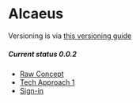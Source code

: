 # Alcaeus

Versioning is via [this versioning guide](./.ajournal/versioning%20guide.md)

##### Current status 0.0.2
- [Raw Concept](./doc/design/concept.md)
- [Tech Approach 1](./doc/design/tech%20approach.md)
- [Sign-in](./.ajournal/Sign%20In.md)
